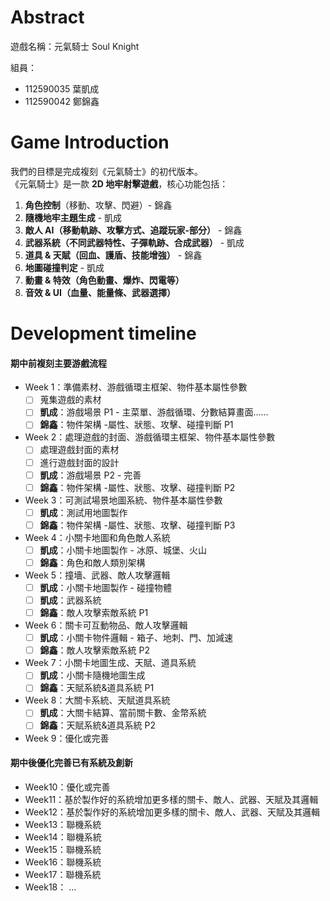 # Abstract

遊戲名稱：元氣騎士 Soul Knight

組員：

- 112590035 葉凱成
- 112590042 鄭錦鑫

# Game Introduction

我們的目標是完成複刻《元氣騎士》的初代版本。  
《元氣騎士》是一款 **2D 地牢射擊遊戲**，核心功能包括：

1. **角色控制**（移動、攻擊、閃避）- 錦鑫
2. **隨機地牢主題生成** - 凱成
3. **敵人 AI（移動軌跡、攻擊方式、追蹤玩家-部分）** - 錦鑫
4. **武器系統（不同武器特性、子彈軌跡、合成武器）** - 凱成
5. **道具 & 天賦（回血、護盾、技能增強）** - 錦鑫
6. **地圖碰撞判定** - 凱成
7. **動畫 & 特效（角色動畫、爆炸、閃電等）**
8. **音效 & UI（血量、能量條、武器選擇）**

# Development timeline

#### **期中前複刻主要游戲流程**
- Week 1：準備素材、游戲循環主框架、物件基本屬性參數
  - [ ] 蒐集遊戲的素材
  - [ ] **凱成**：游戲場景 P1 - 主菜單、游戲循環、分數結算畫面……
  - [ ] **錦鑫**：物件架構 -屬性、狀態、攻擊、碰撞判斷 P1
- Week 2：處理遊戲的封面、游戲循環主框架、物件基本屬性參數
  - [ ] 處理遊戲封面的素材
  - [ ] 進行遊戲封面的設計
  - [ ] **凱成**：游戲場景 P2 - 完善
  - [ ] **錦鑫**：物件架構 -屬性、狀態、攻擊、碰撞判斷 P2
- Week 3：可測試場景地圖系統、物件基本屬性參數
  - [ ] **凱成**：測試用地圖製作
  - [ ] **錦鑫**：物件架構 -屬性、狀態、攻擊、碰撞判斷 P3
- Week 4：小關卡地圖和角色敵人系統
  - [ ] **凱成**：小關卡地圖製作 - 冰原、城堡、火山
  - [ ] **錦鑫**：角色和敵人類別架構
- Week 5：撞墻、武器、敵人攻擊邏輯
  - [ ] **凱成**：小關卡地圖製作 - 碰撞物體
  - [ ] **凱成**：武器系統
  - [ ] **錦鑫**：敵人攻擊索敵系統 P1
- Week 6：關卡可互動物品、敵人攻擊邏輯
  - [ ] **凱成**：小關卡物件邏輯 - 箱子、地刺、門、加減速
  - [ ] **錦鑫**：敵人攻擊索敵系統 P2
- Week 7：小關卡地圖生成、天賦、道具系統
  - [ ] **凱成**：小關卡隨機地圖生成
  - [ ] **錦鑫**：天賦系統&道具系統 P1
- Week 8：大關卡系統、天賦道具系統
  - [ ] **凱成**：大關卡結算、當前關卡數、金幣系統
  - [ ] **錦鑫**：天賦系統&道具系統 P2
- Week 9：優化或完善
#### **期中後優化完善已有系統及創新**
- Week10：優化或完善
- Week11：基於製作好的系統增加更多樣的關卡、敵人、武器、天賦及其邏輯
- Week12：基於製作好的系統增加更多樣的關卡、敵人、武器、天賦及其邏輯
- Week13：聯機系統
- Week14：聯機系統
- Week15：聯機系統
- Week16：聯機系統
- Week17：聯機系統
- Week18：
  ...
